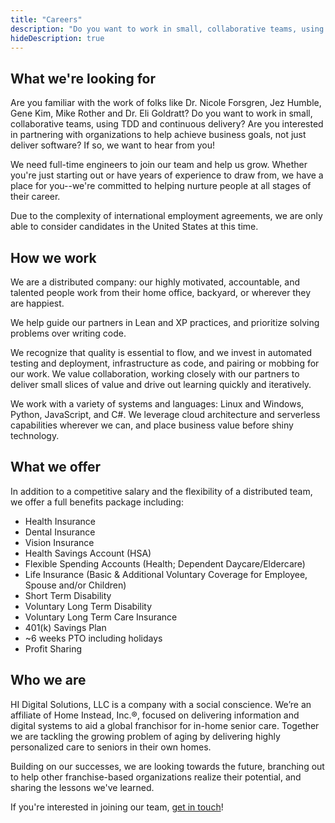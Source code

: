 ```yaml
---
title: "Careers"
description: "Do you want to work in small, collaborative teams, using TDD and continuous delivery? Are you interested in partnering with organizations to help achieve business goals, not just deliver software? If so, we want to hear from you!"
hideDescription: true 
---
```


## What we're looking for

Are you familiar with the work of folks like Dr. Nicole Forsgren, Jez Humble, Gene Kim, Mike Rother and Dr. Eli Goldratt? Do you want to work in small, collaborative teams, using TDD and continuous delivery? Are you interested in partnering with organizations to help achieve business goals, not just deliver software? If so, we want to hear from you!

We need full-time engineers to join our team and help us grow.  Whether you're just starting out or have years of experience to draw from, we have a place for you--we're committed to helping nurture people at all stages of their career.

Due to the complexity of international employment agreements, we are only able to consider candidates in the United States at this time.

## How we work

We are a distributed company: our highly motivated, accountable, and talented people work from their home office, backyard, or wherever they are happiest.

We help guide our partners in Lean and XP practices, and prioritize solving problems over writing code.

We recognize that quality is essential to flow, and we invest in automated testing and deployment, infrastructure as code, and pairing or mobbing for our work. We value collaboration, working closely with our partners to deliver small slices of value and drive out learning quickly and iteratively.

We work with a variety of systems and languages: Linux and Windows, Python, JavaScript, and C#. We leverage cloud architecture and serverless capabilities wherever we can, and place business value before shiny technology.  

## What we offer

In addition to a competitive salary and the flexibility of a distributed team, we offer a full benefits package including:

* Health Insurance  
* Dental Insurance  
* Vision Insurance  
* Health Savings Account (HSA)  
* Flexible Spending Accounts (Health; Dependent Daycare/Eldercare)  
* Life Insurance (Basic & Additional Voluntary Coverage for Employee, Spouse and/or Children)  
* Short Term Disability  
* Voluntary Long Term Disability  
* Voluntary Long Term Care Insurance  
* 401(k) Savings Plan  
* ~6 weeks PTO including holidays  
* Profit Sharing  


## Who we are

HI Digital Solutions, LLC is a company with a social conscience. We’re an affiliate of Home Instead, Inc.®, focused on delivering information and digital systems to aid a global franchisor for in-home senior care. Together we are tackling the growing problem of aging by delivering highly personalized care to seniors in their own homes.

Building on our successes, we are looking towards the future, branching out to help other franchise-based organizations realize their potential, and sharing the lessons we've learned.

If you're interested in joining our team, [get in touch](/join/)!
